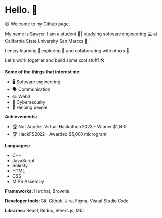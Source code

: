 # Hello. 👋 

😄 Welcome to my Github page.

My name is Sawyer. I am a student 👨‍🎓 studying software engineering 💻 at California State University San Marcos 🏫.

I enjoy learning 🧠 exploring 🧭 and collaborating with others 🤝.

Let's work together and build some cool stuff! 🛠️


**Some of the things that interest me:**
+ 🖥️ Software engineering
+ 🗣️ Communication
+ 🤓: Web3
+ 🚩 Cybersecurity
+ 🤙 Helping people. 



**Achievements:**
+ 🏆 Not Another Virtual Hackathon 2023 - Winner $1,500
+ 🏆 HackFS2022 - Awarded $5,000 microgrant

**Languages:**
+ C++
+ JavaScript
+ Solidity
+ HTML
+ CSS
+ MIPS Assembly

**Frameworks:**
Hardhat, Brownie

**Developer tools:**
Git, Github, Jira, Figma, Visual Studio Code

**Libraries:**
React, Redux, ethers.js, MUI
